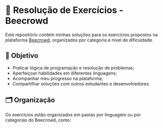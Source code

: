 # 🧮 Resolução de Exercícios - Beecrowd

Este repositório contém minhas soluções para os exercícios propostos na plataforma [Beecrowd](https://www.beecrowd.com.br/), organizados por categoria e nível de dificuldade.

## 🎯 Objetivo

- Praticar lógica de programação e resolução de problemas;
- Aperfeiçoar habilidades em diferentes linguagens;
- Acompanhar meu progresso na plataforma;
- Compartilhar soluções com outros estudantes e desenvolvedores.

## 🗂 Organização

Os exercícios estão organizados em pastas por linguagem ou por categorias do Beecrowd, como:

